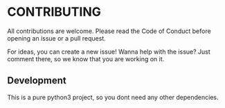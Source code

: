 # CONTRIBUTING

All contributions are welcome.
Please read the Code of Conduct before opening an issue or a pull request.

For ideas, you can create a new issue!
Wanna help with the issue? Just comment there, so we know that you are working on it.

## Development

This is a pure python3 project, so you dont need any other dependencies.